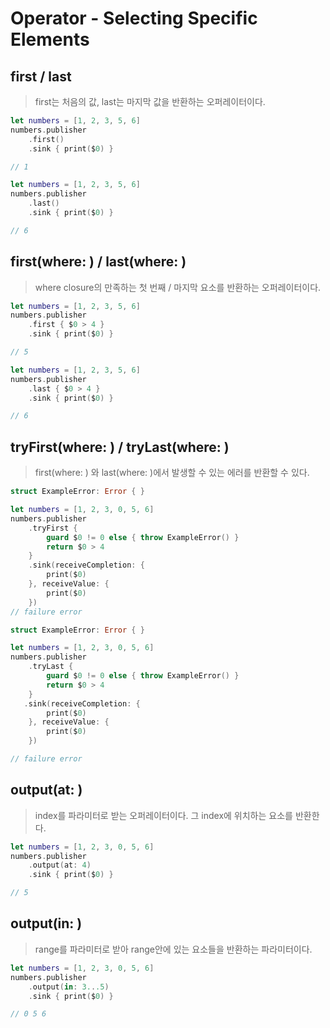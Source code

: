 # Operator - Selecting Specific Elements

## first / last

> first는 처음의 값, last는 마지막 값을 반환하는 오퍼레이터이다.
> 

```swift
let numbers = [1, 2, 3, 5, 6]
numbers.publisher
    .first()
    .sink { print($0) }

// 1

let numbers = [1, 2, 3, 5, 6]
numbers.publisher
    .last()
    .sink { print($0) }

// 6
```

## first(where: ) / last(where: )

> where closure의 만족하는 첫 번째 / 마지막 요소를 반환하는 오퍼레이터이다.
> 

```swift
let numbers = [1, 2, 3, 5, 6]
numbers.publisher
    .first { $0 > 4 }
    .sink { print($0) }

// 5

let numbers = [1, 2, 3, 5, 6]
numbers.publisher
    .last { $0 > 4 }
    .sink { print($0) }

// 6
```

## tryFirst(where: ) / tryLast(where: )

> first(where: ) 와 last(where: )에서 발생할 수 있는 에러를 반환할 수 있다.
> 

```swift
struct ExampleError: Error { }

let numbers = [1, 2, 3, 0, 5, 6]
numbers.publisher
    .tryFirst {
        guard $0 != 0 else { throw ExampleError() }
        return $0 > 4
    }
    .sink(receiveCompletion: {
        print($0)
    }, receiveValue: {
        print($0)
    })
// failure error

struct ExampleError: Error { }

let numbers = [1, 2, 3, 0, 5, 6]
numbers.publisher
    .tryLast {
        guard $0 != 0 else { throw ExampleError() }
        return $0 > 4
    }
   .sink(receiveCompletion: {
        print($0)
    }, receiveValue: {
        print($0)
    })

// failure error
```

## output(at: )

> index를 파라미터로 받는 오퍼레이터이다. 그 index에 위치하는 요소를 반환한다.
> 

```swift
let numbers = [1, 2, 3, 0, 5, 6]
numbers.publisher
    .output(at: 4)
    .sink { print($0) }

// 5
```

## output(in: )

> range를 파라미터로 받아 range안에 있는 요소들을 반환하는 파라미터이다.
> 

```swift
let numbers = [1, 2, 3, 0, 5, 6]
numbers.publisher
    .output(in: 3...5)
    .sink { print($0) }

// 0 5 6
```